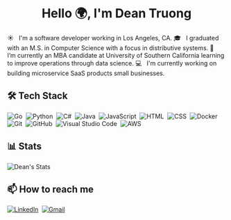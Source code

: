 <h1 align="center">Hello 🌍, I'm Dean Truong</h1> 

☀️ &nbsp; I'm a software developer working in Los Angeles, CA.
🎓 &nbsp; I graduated with an M.S. in Computer Science with a focus in distributive systems.
🌱 &nbsp; I’m currently an MBA candidate at University of Southern California learning to improve operations through data science.
💻 &nbsp; I'm currently working on building microservice SaaS products small businesses.


## 🛠 Tech Stack
![Go](https://img.shields.io/badge/-Go-05122A?style=flat&logo=go)&nbsp;
![Python](https://img.shields.io/badge/-Python-05122A?style=flat&logo=python)&nbsp;
![C#](https://img.shields.io/badge/C%23-05122A?style=flat&logo=c-sharp)&nbsp;
![Java](https://img.shields.io/badge/-Java-05122A?style=flat&logo=java)&nbsp;
![JavaScript](https://img.shields.io/badge/-JavaScript-05122A?style=flat&logo=javascript)&nbsp;
![HTML](https://img.shields.io/badge/-HTML-05122A?style=flat&logo=HTML5)&nbsp;
![CSS](https://img.shields.io/badge/-CSS-05122A?style=flat&logo=CSS3&logoColor=1572B6)&nbsp;
![Docker](https://img.shields.io/badge/-Docker-05122A?style=flat&logo=docker)&nbsp;
![Git](https://img.shields.io/badge/-Git-05122A?style=flat&logo=git)&nbsp;
![GitHub](https://img.shields.io/badge/-GitHub-05122A?style=flat&logo=github)&nbsp;
![Visual Studio Code](https://img.shields.io/badge/-Visual%20Studio%20Code-05122A?style=flat&logo=visual-studio-code&logoColor=007ACC)&nbsp;
![AWS](https://img.shields.io/badge/-AWS-05122A?style=flat&logo=amazon-aws)&nbsp;
<br /> 

## 📊  Stats
![Dean's Stats](https://github-readme-stats.vercel.app/api?username=dtruong8&show_icons=true)

## 📫  How to reach me
<a href="https://www.linkedin.com/in/dtruong7"><img alt="LinkedIn" src="https://img.shields.io/badge/linkedin%20-%230077B5.svg?&style=flat&logo=linkedin&logoColor=white"/></a>&nbsp;
<a href="mailto:deantruo@usc.edu"><img alt="Gmail" src="https://img.shields.io/badge/Gmail-D14836?style=flat&logo=gmail&logoColor=white" /></a> &nbsp;
